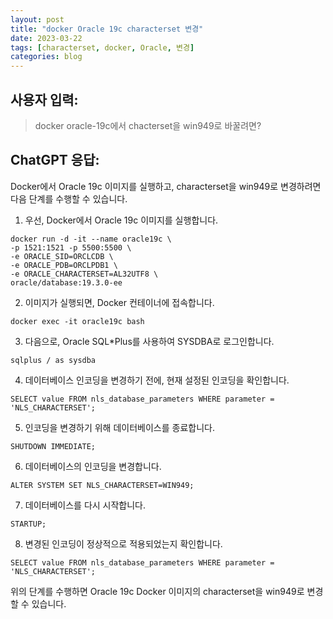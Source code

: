```yaml
---
layout: post
title: "docker Oracle 19c characterset 변경"
date: 2023-03-22
tags: [characterset, docker, Oracle, 변경]
categories: blog
---
```


## 사용자 입력:
> docker oracle-19c에서 chacterset을 win949로 바꿀려면?

## ChatGPT 응답:
> 

Docker에서 Oracle 19c 이미지를 실행하고, characterset을 win949로 변경하려면 다음 단계를 수행할 수 있습니다.

1. 우선, Docker에서 Oracle 19c 이미지를 실행합니다.

```
docker run -d -it --name oracle19c \
-p 1521:1521 -p 5500:5500 \
-e ORACLE_SID=ORCLCDB \
-e ORACLE_PDB=ORCLPDB1 \
-e ORACLE_CHARACTERSET=AL32UTF8 \
oracle/database:19.3.0-ee
```

2. 이미지가 실행되면, Docker 컨테이너에 접속합니다.

```
docker exec -it oracle19c bash
```

3. 다음으로, Oracle SQL*Plus를 사용하여 SYSDBA로 로그인합니다.

```
sqlplus / as sysdba
```

4. 데이터베이스 인코딩을 변경하기 전에, 현재 설정된 인코딩을 확인합니다.

```
SELECT value FROM nls_database_parameters WHERE parameter = 'NLS_CHARACTERSET';
```

5. 인코딩을 변경하기 위해 데이터베이스를 종료합니다.

```
SHUTDOWN IMMEDIATE;
```

6. 데이터베이스의 인코딩을 변경합니다.

```
ALTER SYSTEM SET NLS_CHARACTERSET=WIN949;
```

7. 데이터베이스를 다시 시작합니다.

```
STARTUP;
```

8. 변경된 인코딩이 정상적으로 적용되었는지 확인합니다.

```
SELECT value FROM nls_database_parameters WHERE parameter = 'NLS_CHARACTERSET';
```

위의 단계를 수행하면 Oracle 19c Docker 이미지의 characterset을 win949로 변경할 수 있습니다.

